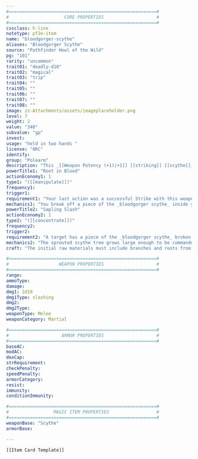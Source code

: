 ```yaml
---
#========================================================#
#                     CORE PROPERTIES                    #
#========================================================#
cssclass: h-line
notetype: pf2e-item
name: "bloodgorger-scythe"
aliases: "Bloodgorger Scythe"
source: "Pathfinder Howl of the Wild"
pg: "101"
rarity: "uncommon"
trait01: "deadly-d10"
trait02: "magical"
trait03: "trip"
trait04: ""
trait05: ""
trait06: ""
trait07: ""
trait08: ""
image: zz-Attachments/assets/imageplaceholder.png
level: 7
weight: 2
value: "340"
subvalue: "gp"
invest:
usage: "held in two hands "
license: "ORC"
identify:
group: "Polearm"
description: "This _[[Weapon Potency (+1)|+1]] [[striking]] [[scythe]]_ is made from the cruel, blackened branches of the carnivorous scythe tree, which hungrily drink up spilled blood."
powerTitle1: "Root in Blood"
actionEconomy1: 1
type1: "([[manipulate]])"
frequency1:
trigger1:
requirement1: "Your last action was a successful Strike with this weapon and your target isn't currently taking any persistent bleed damage"
mechanics1: "You break off a piece of the _bloodgorger scythe_ inside your enemy to feed on their blood and sprout into a new tree. The target takes 1 bleed damage at the end of their turn. Each failure to stop the bleeding increases this bleed damage by 1 as a small scythe tree grows from the wound, to a maximum of 3 persistent bleed damage."
powerTitle2: "Sapling Slash"
actionEconomy2: 1
type2: "([[concentrate]])"
frequency2:
trigger2:
requirement2: "A target has a piece of the _bloodgorger scythe_ broken off inside them and has failed to recover from the persistent bleed damage for 3 consecutive turns"
mechanics2: "The sprouted scythe tree grows large enough to be commanded. It makes a melee Strike against the target or a creature adjacent to the target, with a +18 to hit and dealing `dice: 1d10` 1d10 slashing damage."
craft: "The initial raw materials must include branches and roots from a scythe tree."

#========================================================#
#                   WEAPON PROPERTIES                    #
#========================================================#
range: 
ammoType:
damage:  
dmg1: 2d10
dmg1Type: slashing
dmg2:
dmg2Type:
weaponType: Melee
weaponCategory: Martial

#========================================================#
#                    ARMOR PROPERTIES                    #
#========================================================#
baseAC:
modAC:
dexCap:
strRequirement:
checkPenalty:
speedPenalty:
armorCategory:
resist:
immunity:
conditionImmunity:

#========================================================#
#                 MAGIC ITEM PROPERTIES                  #
#========================================================#
weaponBase: "Scythe"
armorBase:

---
```


```meta-bind-embed
[[Item Card Template]]
```